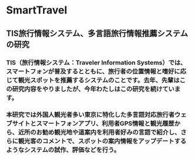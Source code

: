 # SmartTravel
## TIS旅行情報システム、多言語旅行情報推薦システムの研究
 
### TIS（旅行情報システム：Traveler Information Systems）では、スマートフォンが普及するとともに、旅行者の位置情報と嗜好に応じて観光スポットを推薦するシステムのことです。去年、先輩はこの研究内容をやりましたが、今年わたしはこの研究を続けています。
### 本研究では外国人観光者多い東京に特化した多言語対応旅行者ウェブサイトとスマートフォンアプリ、利用者GPS情報と観光履歴から、近所のお勧め観光地や道案内を利用者好みの言語で紹介し、さらに観光客のコメントで、スポットの案内情報をアップデートするようなシステムの試作、評価などを行う。
